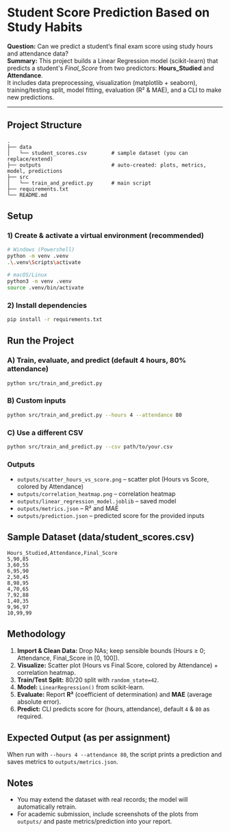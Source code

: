 # Student Score Prediction Based on Study Habits

**Question:** Can we predict a student’s final exam score using study hours and attendance data?  
**Summary:** This project builds a Linear Regression model (scikit-learn) that predicts a student's *Final_Score* from two predictors: **Hours_Studied** and **Attendance**.  
It includes data preprocessing, visualization (matplotlib + seaborn), training/testing split, model fitting, evaluation (R² & MAE), and a CLI to make new predictions.

---

## Project Structure

```
.
├── data
│   └── student_scores.csv        # sample dataset (you can replace/extend)
├── outputs                       # auto-created: plots, metrics, model, predictions
├── src
│   └── train_and_predict.py      # main script
├── requirements.txt
└── README.md
```

## Setup

### 1) Create & activate a virtual environment (recommended)
```bash
# Windows (Powershell)
python -m venv .venv
.\.venv\Scripts\activate

# macOS/Linux
python3 -m venv .venv
source .venv/bin/activate
```

### 2) Install dependencies
```bash
pip install -r requirements.txt
```

## Run the Project

### A) Train, evaluate, and predict (default 4 hours, 80% attendance)
```bash
python src/train_and_predict.py
```

### B) Custom inputs
```bash
python src/train_and_predict.py --hours 4 --attendance 80
```

### C) Use a different CSV
```bash
python src/train_and_predict.py --csv path/to/your.csv
```

### Outputs
- `outputs/scatter_hours_vs_score.png` – scatter plot (Hours vs Score, colored by Attendance)
- `outputs/correlation_heatmap.png` – correlation heatmap
- `outputs/linear_regression_model.joblib` – saved model
- `outputs/metrics.json` – R² and MAE
- `outputs/prediction.json` – predicted score for the provided inputs

## Sample Dataset (data/student_scores.csv)

```
Hours_Studied,Attendance,Final_Score
5,90,85
3,60,55
6,95,90
2,50,45
8,98,95
4,70,65
7,92,88
1,40,35
9,96,97
10,99,99
```

## Methodology

1. **Import & Clean Data:** Drop NAs; keep sensible bounds (Hours ≥ 0; Attendance, Final_Score in [0, 100]).  
2. **Visualize:** Scatter plot (Hours vs Final Score, colored by Attendance) + correlation heatmap.  
3. **Train/Test Split:** 80/20 split with `random_state=42`.  
4. **Model:** `LinearRegression()` from scikit-learn.  
5. **Evaluate:** Report **R²** (coefficient of determination) and **MAE** (average absolute error).  
6. **Predict:** CLI predicts score for (hours, attendance), default `4` & `80` as required.

## Expected Output (as per assignment)
When run with `--hours 4 --attendance 80`, the script prints a prediction and saves metrics to `outputs/metrics.json`.

## Notes
- You may extend the dataset with real records; the model will automatically retrain.  
- For academic submission, include screenshots of the plots from `outputs/` and paste metrics/prediction into your report.